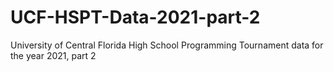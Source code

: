 # UCF-HSPT-Data-2021-part-2
University of Central Florida High School Programming Tournament data for the year 2021, part 2
